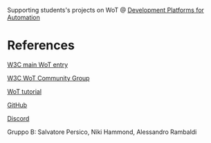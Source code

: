 Supporting students's projects on WoT @ [Development Platforms for Automation](https://www.unibo.it/en/study/course-units-transferable-skills-moocs/course-unit-catalogue/course-unit/2025/508380)

# References
[W3C main WoT entry](https://www.w3.org/WoT/cg/)

[W3C WoT Community Group](https://www.w3.org/community/wot/)

[WoT tutorial](https://w3c.github.io/wot-cg/tutorials/whatiswot/)

[GitHub](https://github.com/w3c/wot-cg)

[Discord](https://discord.com/invite/RJNYJsEgnb)


Gruppo B: Salvatore Persico, Niki Hammond, Alessandro Rambaldi